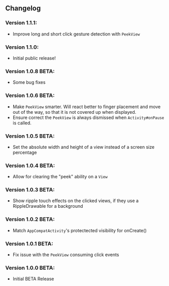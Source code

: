 ## Changelog

### Version 1.1.1:
- Improve long and short click gesture detection with `PeekView`

### Version 1.1.0:
- Initial public release!

### Version 1.0.8 BETA:
- Some bug fixes

### Version 1.0.6 BETA:
- Make `PeekView` smarter. Will react better to finger placement and move out of the way, so that it is not covered up when displayed.
- Ensure correct the `PeekView` is always dismissed when `Activity#onPause` is called.

### Version 1.0.5 BETA:
- Set the absolute width and height of a view instead of a screen size percentage

### Version 1.0.4 BETA:
- Allow for clearing the "peek" ability on a `View`

### Version 1.0.3 BETA:
- Show ripple touch effects on the clicked views, if they use a RippleDrawable for a background

### Version 1.0.2 BETA:
- Match `AppCompatActivity`'s protectected visibility for onCreate()

### Version 1.0.1 BETA:
- Fix issue with the `PeekView` consuming click events

### Version 1.0.0 BETA:
- Initial BETA Release